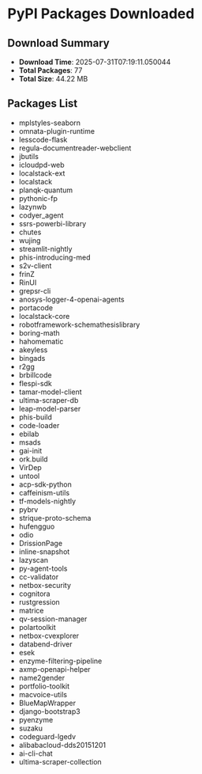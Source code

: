 # PyPI Packages Downloaded

## Download Summary
- **Download Time**: 2025-07-31T07:19:11.050044
- **Total Packages**: 77
- **Total Size**: 44.22 MB

## Packages List
- mplstyles-seaborn
- omnata-plugin-runtime
- lesscode-flask
- regula-documentreader-webclient
- jbutils
- icloudpd-web
- localstack-ext
- localstack
- planqk-quantum
- pythonic-fp
- lazynwb
- codyer_agent
- ssrs-powerbi-library
- chutes
- wujing
- streamlit-nightly
- phis-introducing-med
- s2v-client
- frinZ
- RinUI
- grepsr-cli
- anosys-logger-4-openai-agents
- portacode
- localstack-core
- robotframework-schemathesislibrary
- boring-math
- hahomematic
- akeyless
- bingads
- r2gg
- brbillcode
- flespi-sdk
- tamar-model-client
- ultima-scraper-db
- leap-model-parser
- phis-build
- code-loader
- ebilab
- msads
- gai-init
- ork.build
- VirDep
- untool
- acp-sdk-python
- caffeinism-utils
- tf-models-nightly
- pybrv
- strique-proto-schema
- hufengguo
- odio
- DrissionPage
- inline-snapshot
- lazyscan
- py-agent-tools
- cc-validator
- netbox-security
- cognitora
- rustgression
- matrice
- qv-session-manager
- polartoolkit
- netbox-cvexplorer
- databend-driver
- esek
- enzyme-filtering-pipeline
- axmp-openapi-helper
- name2gender
- portfolio-toolkit
- macvoice-utils
- BlueMapWrapper
- django-bootstrap3
- pyenzyme
- suzaku
- codeguard-lgedv
- alibabacloud-dds20151201
- ai-cli-chat
- ultima-scraper-collection
